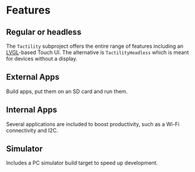 # Features

## Regular or headless

The `Tactility` subproject offers the entire range of features including an [LVGL](https://github.com/lvgl/lvgl)-based Touch UI.
The alternative is `TactilityHeadless` which is meant for devices without a display.

## External Apps

Build apps, put them on an SD card and run them.

## Internal Apps

Several applications are included to boost productivity, such as a Wi-Fi connectivity and I2C.

## Simulator

Includes a PC simulator build target to speed up development.
